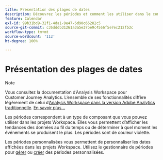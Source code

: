 ```yaml
---
title: Présentation des plages de dates
description: Découvrez les périodes et comment les utiliser dans le compte rendu des performances.
feature: Calendar
exl-id: 99b31bd9-32f1-4da1-9e47-6d90c66282c5
source-git-commit: c36dddb31261a3a5e37be9c4566f5e7ec212f53c
workflow-type: tm+mt
source-wordcount: '112'
ht-degree: 100%

---
```


# Présentation des plages de dates

>[!NOTE]
>
>Vous consultez la documentation d’Analysis Workspace pour Customer Journey Analytics. L’ensemble de ses fonctionnalités diffère légèrement de celui d’[Analysis Workspace dans la version Adobe Analytics traditionnelle](https://experienceleague.adobe.com/docs/analytics/analyze/analysis-workspace/home.html?lang=fr). [En savoir plus...](/help/getting-started/cja-aa.md)

Les périodes correspondent à un type de composant que vous pouvez utiliser dans les projets Workspace. Elles vous permettent d’afficher les tendances des données au fil du temps ou de déterminer à quel moment les événements se produisent le plus. Les périodes sont de couleur violette.

Les périodes personnalisées vous permettent de personnaliser les dates affichées dans les projets Workspace. Utilisez le gestionnaire de périodes pour [gérer](manage.md) ou [créer](create.md) des périodes personnalisées.
